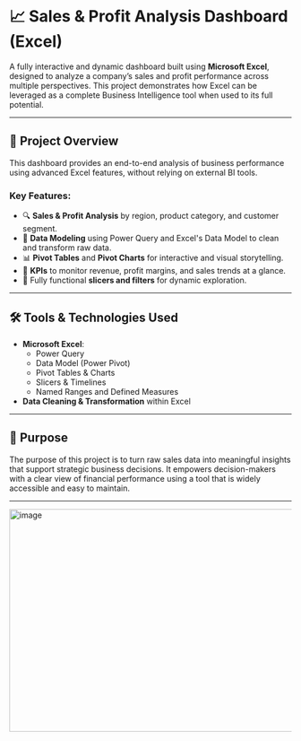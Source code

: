 # 📈 Sales & Profit Analysis Dashboard (Excel)

A fully interactive and dynamic dashboard built using **Microsoft Excel**, designed to analyze a company’s sales and profit performance across multiple perspectives. This project demonstrates how Excel can be leveraged as a complete Business Intelligence tool when used to its full potential.

---

## 💼 Project Overview

This dashboard provides an end-to-end analysis of business performance using advanced Excel features, without relying on external BI tools.

### Key Features:
- 🔍 **Sales & Profit Analysis** by region, product category, and customer segment.
- 🧩 **Data Modeling** using Power Query and Excel's Data Model to clean and transform raw data.
- 📊 **Pivot Tables** and **Pivot Charts** for interactive and visual storytelling.
- 📌 **KPIs** to monitor revenue, profit margins, and sales trends at a glance.
- 🎯 Fully functional **slicers and filters** for dynamic exploration.

---

## 🛠️ Tools & Technologies Used

- **Microsoft Excel**:
  - Power Query
  - Data Model (Power Pivot)
  - Pivot Tables & Charts
  - Slicers & Timelines
  - Named Ranges and Defined Measures
- **Data Cleaning & Transformation** within Excel

---

## 🎯 Purpose

The purpose of this project is to turn raw sales data into meaningful insights that support strategic business decisions. It empowers decision-makers with a clear view of financial performance using a tool that is widely accessible and easy to maintain.

---

<img width="579" height="397" alt="image" src="https://github.com/user-attachments/assets/882d54ab-0060-4cbc-baf4-d7d9ac62cf87" />


